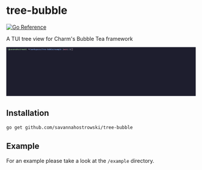 # tree-bubble
[![Go Reference](https://pkg.go.dev/badge/github.com/savannahostrowski/tree-bubble.svg)](https://pkg.go.dev/github.com/savannahostrowski/tree-bubble)

A TUI tree view for Charm's Bubble Tea framework

![A GIF of a tree view TUI, displaying `history | grep docker` at the root and each term as a child node](tree-bubble.gif)

## Installation

```bash
go get github.com/savannahostrowski/tree-bubble
```

## Example

For an example please take a look at the `/example` directory.